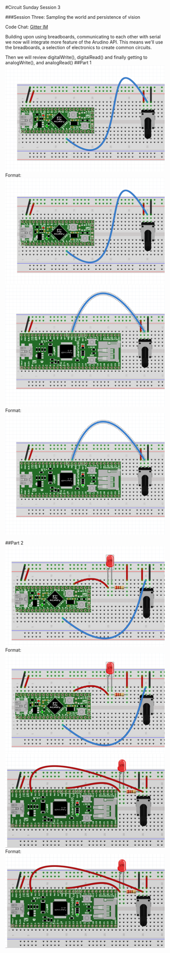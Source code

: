 #Circuit Sunday Session 3

###Session Three: Sampling the world and persistence of vision

Code Chat: [Gitter IM](https://gitter.im/fubarlabs/codechat?utm_source=share-link&utm_medium=link&utm_campaign=share-link)

Building upon using breadboards, communicating to each other with serial we now will integrate more feature of the Arudino API. This means we'll use the breadboards, a selection of electronics to create common circuits. 

Then we will review  digitalWrite(), digitalRead() and finally getting to analogWrite(), and analogRead()
##Part 1
![GitHub Logo](/week3/FubarinoMiniPotentiometer.png	)
Format: ![Alt FubarinoMiniPotentiometer](https://github.com/fubarlabs/circuitsunday/blob/master/week3/FubarinoMiniPotentiometer.png)
![GitHub Logo](/week3/FubarinoSDPotentiometer.png)
Format: ![Alt FubarinoSDPotentiometer](https://github.com/fubarlabs/circuitsunday/blob/master/week3/FubarinoSDPotentiometer.png)

##Part 2		
![GitHub Logo](/week3/FubarinoMiniPotLED.png)
Format: ![Alt FubarinoMiniPotLED](https://github.com/fubarlabs/circuitsunday/blob/master/week3/FubarinoMiniPotLED.png)
![GitHub Logo](/week3/FubarinoSDPotLED.png)
Format: ![Alt FubarinoSDPotLED](https://github.com/fubarlabs/circuitsunday/blob/master/week3/FubarinoSDPotLED.png)




 
